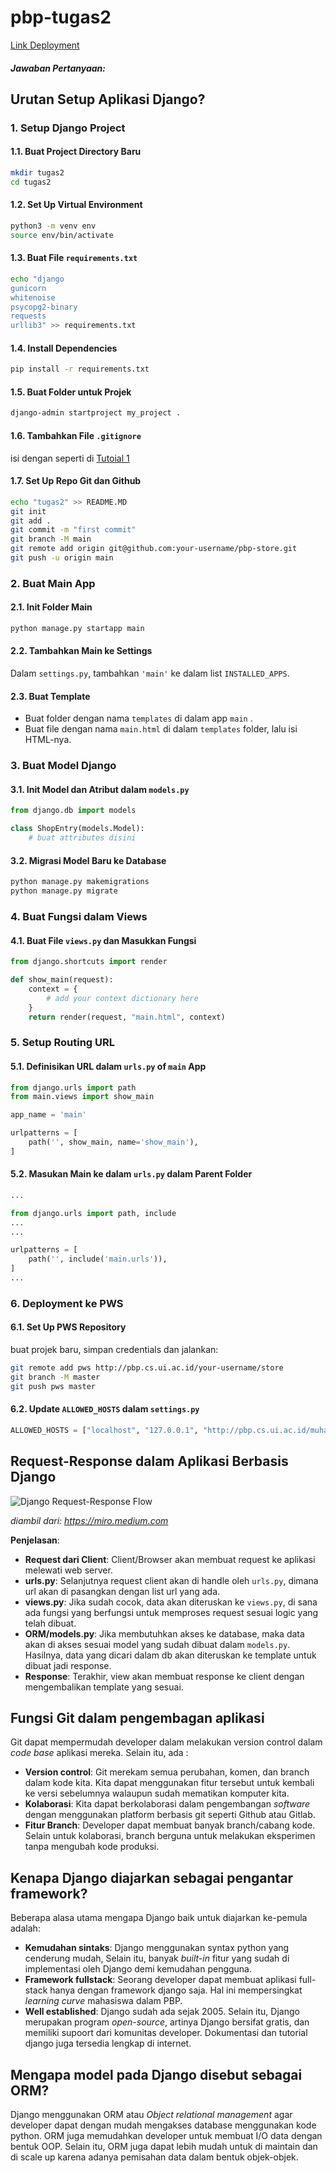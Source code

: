 # pbp-tugas2

[Link Deployment](http://muhammad-azzam31-store.pbp.cs.ui.ac.id)

##### Jawaban Pertanyaan:

## Urutan Setup Aplikasi Django?

### 1. Setup Django Project

#### 1.1. Buat Project Directory Baru

```bash
mkdir tugas2
cd tugas2
```

#### 1.2. Set Up Virtual Environment

```bash
python3 -m venv env
source env/bin/activate
```

#### 1.3. Buat File `requirements.txt`

```bash
echo "django
gunicorn
whitenoise
psycopg2-binary
requests
urllib3" >> requirements.txt
```

#### 1.4. Install Dependencies

```bash
pip install -r requirements.txt
```

#### 1.5. Buat Folder untuk Projek

```bash
django-admin startproject my_project .
```

#### 1.6. Tambahkan File `.gitignore`

isi dengan seperti di [Tutoial 1](https://pbp-fasilkom-ui.github.io/ganjil-2025/docs/tutorial-0#tutorial-unggah-proyek-ke-repositori-github)

#### 1.7. Set Up Repo Git dan Github

```bash
echo "tugas2" >> README.MD
git init
git add .
git commit -m "first commit"
git branch -M main
git remote add origin git@github.com:your-username/pbp-store.git
git push -u origin main
```

### 2. Buat Main App

#### 2.1. Init Folder Main

```bash
python manage.py startapp main
```

#### 2.2. Tambahkan Main ke Settings

Dalam `settings.py`, tambahkan `'main'` ke dalam list `INSTALLED_APPS`.

#### 2.3. Buat Template

- Buat folder dengan nama `templates` di dalam app `main` .
- Buat file dengan nama `main.html` di dalam `templates` folder, lalu isi HTML-nya.

### 3. Buat Model Django

#### 3.1. Init Model dan Atribut dalam `models.py`

```python
from django.db import models

class ShopEntry(models.Model):
    # buat attributes disini
```

#### 3.2. Migrasi Model Baru ke Database

```bash
python manage.py makemigrations
python manage.py migrate
```

### 4. Buat Fungsi dalam Views

#### 4.1. Buat File `views.py` dan Masukkan Fungsi

```python
from django.shortcuts import render

def show_main(request):
    context = {
        # add your context dictionary here
    }
    return render(request, "main.html", context)
```

### 5. Setup Routing URL

#### 5.1. Definisikan URL dalam `urls.py` of `main` App

```python
from django.urls import path
from main.views import show_main

app_name = 'main'

urlpatterns = [
    path('', show_main, name='show_main'),
]
```

#### 5.2. Masukan Main ke dalam `urls.py` dalam Parent Folder

```python
...

from django.urls import path, include
...
...

urlpatterns = [
    path('', include('main.urls')),
]
...

```

### 6. Deployment ke PWS

#### 6.1. Set Up PWS Repository

buat projek baru, simpan credentials dan jalankan:

```bash
git remote add pws http://pbp.cs.ui.ac.id/your-username/store
git branch -M master
git push pws master
```

#### 6.2. Update `ALLOWED_HOSTS` dalam `settings.py`

```python
ALLOWED_HOSTS = ["localhost", "127.0.0.1", "http://pbp.cs.ui.ac.id/muhammad-azzam31-store"]
```

## Request-Response dalam Aplikasi Berbasis Django

![Django Request-Response Flow](https://miro.medium.com/v2/resize:fit:1400/format:webp/1*V5Rd2Czu9TYdEw6P-7RtGA.png)

_diambil dari: https://miro.medium.com_

**Penjelasan**:

- **Request dari Client**: Client/Browser akan membuat request ke aplikasi melewati web server.
- **urls.py**: Selanjutnya request client akan di handle oleh `urls.py`, dimana url akan di pasangkan dengan list url yang ada.
- **views.py**: Jika sudah cocok, data akan diteruskan ke `views.py`, di sana ada fungsi yang berfungsi untuk memproses request sesuai logic yang telah dibuat.
- **ORM/models.py**: Jika membutuhkan akses ke database, maka data akan di akses sesuai model yang sudah dibuat dalam `models.py`. Hasilnya, data yang dicari dalam db akan diteruskan ke template untuk dibuat jadi response.
- **Response**: Terakhir, view akan membuat response ke client dengan mengembalikan template yang sesuai.

## Fungsi Git dalam pengembagan aplikasi

Git dapat mempermudah developer dalam melakukan version control dalam _code base_ aplikasi mereka. Selain itu, ada :

- **Version control**: Git merekam semua perubahan, komen, dan branch dalam kode kita. Kita dapat menggunakan fitur tersebut untuk kembali ke versi sebelumnya walaupun sudah mematikan komputer kita.
- **Kolaborasi**: Kita dapat berkolaborasi dalam pengembangan _software_ dengan menggunakan platform berbasis git seperti Github atau Gitlab.
- **Fitur Branch**: Developer dapat membuat banyak branch/cabang kode. Selain untuk kolaborasi, branch berguna untuk melakukan eksperimen tanpa mengubah kode produksi.

## Kenapa Django diajarkan sebagai pengantar framework?

Beberapa alasa utama mengapa Django baik untuk diajarkan ke-pemula adalah:

- **Kemudahan sintaks**: Django menggunakan syntax python yang cenderung mudah, Selain itu, banyak _built-in_ fitur yang sudah di implementasi oleh Django demi kemudahan pengguna.
- **Framework fullstack**: Seorang developer dapat membuat aplikasi full-stack hanya dengan framework django saja. Hal ini mempersingkat _learning curve_ mahasiswa dalam PBP.
- **Well established**: Django sudah ada sejak 2005. Selain itu, Django merupakan program _open-source_, artinya Django bersifat gratis, dan memiliki supoort dari komunitas developer. Dokumentasi dan tutorial django juga tersedia lengkap di internet.

## Mengapa model pada Django disebut sebagai ORM?

Django menggunakan ORM atau _Object relational management_ agar developer dapat dengan mudah mengakses database menggunakan kode python. ORM juga memudahkan developer untuk membuat I/O data dengan bentuk OOP. Selain itu, ORM juga dapat lebih mudah untuk di maintain dan di scale up karena adanya pemisahan data dalam bentuk objek-objek.

